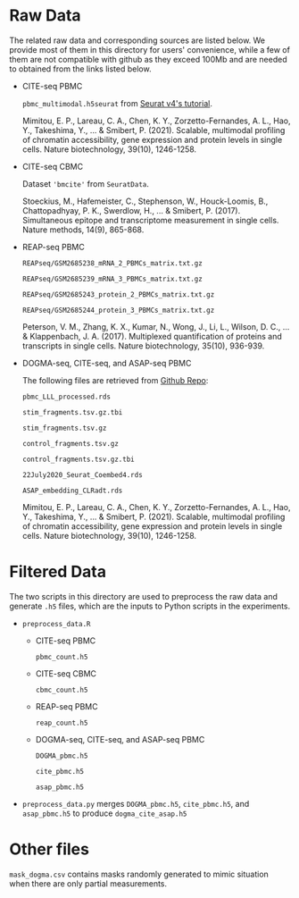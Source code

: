 # Raw Data

The related raw data and corresponding sources are listed below.
We provide most of them in this directory for users' convenience, while a few of them are not compatible with github as they exceed 100Mb and are needed to obtained from the links listed below.

- CITE-seq PBMC
	
	`pbmc_multimodal.h5seurat` from [Seurat v4's tutorial](https://satijalab.org/seurat/articles/multimodal_reference_mapping.html).
	
	Mimitou, E. P., Lareau, C. A., Chen, K. Y., Zorzetto-Fernandes, A. L., Hao, Y., Takeshima, Y., ... & Smibert, P. (2021). Scalable, multimodal profiling of chromatin accessibility, gene expression and protein levels in single cells. Nature biotechnology, 39(10), 1246-1258.


- CITE-seq CBMC

	Dataset `'bmcite'` from `SeuratData`.

	
	Stoeckius, M., Hafemeister, C., Stephenson, W., Houck-Loomis, B., Chattopadhyay, P. K., Swerdlow, H., ... & Smibert, P. (2017). Simultaneous epitope and transcriptome measurement in single cells. Nature methods, 14(9), 865-868.
	
- REAP-seq PBMC

	`REAPseq/GSM2685238_mRNA_2_PBMCs_matrix.txt.gz`

	`REAPseq/GSM2685239_mRNA_3_PBMCs_matrix.txt.gz`

	`REAPseq/GSM2685243_protein_2_PBMCs_matrix.txt.gz`

	`REAPseq/GSM2685244_protein_3_PBMCs_matrix.txt.gz`
	
	Peterson, V. M., Zhang, K. X., Kumar, N., Wong, J., Li, L., Wilson, D. C., ... & Klappenbach, J. A. (2017). Multiplexed quantification of proteins and transcripts in single cells. Nature biotechnology, 35(10), 936-939.

- DOGMA-seq, CITE-seq, and ASAP-seq PBMC

	The following files are retrieved from [Github Repo](https://github.com/caleblareau/asap_reproducibility):

	`pbmc_LLL_processed.rds`

	`stim_fragments.tsv.gz.tbi`

	`stim_fragments.tsv.gz`

	`control_fragments.tsv.gz`

	`control_fragments.tsv.gz.tbi`

	`22July2020_Seurat_Coembed4.rds`

	`ASAP_embedding_CLRadt.rds`


	Mimitou, E. P., Lareau, C. A., Chen, K. Y., Zorzetto-Fernandes, A. L., Hao, Y., Takeshima, Y., ... & Smibert, P. (2021). Scalable, multimodal profiling of chromatin accessibility, gene expression and protein levels in single cells. Nature biotechnology, 39(10), 1246-1258.


# Filtered Data

The two scripts in this directory are used to preprocess the raw data and generate `.h5` files, which are the inputs to Python scripts in the experiments.

- `preprocess_data.R`

	- CITE-seq PBMC 
		
		`pbmc_count.h5`

	- CITE-seq CBMC
		
		`cbmc_count.h5`

	- REAP-seq PBMC

		`reap_count.h5`

	- DOGMA-seq, CITE-seq, and ASAP-seq PBMC
		
		`DOGMA_pbmc.h5`

		`cite_pbmc.h5`

		`asap_pbmc.h5`
	
- `preprocess_data.py` merges `DOGMA_pbmc.h5`, `cite_pbmc.h5`, and `asap_pbmc.h5` to produce `dogma_cite_asap.h5`
	
# Other files


`mask_dogma.csv` contains masks randomly generated to mimic situation when there are only partial measurements.

